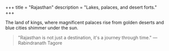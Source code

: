 +++
title = "Rajasthan"
description = "Lakes, palaces, and desert forts."
+++

The land of kings, where magnificent palaces rise from golden deserts and blue cities shimmer under the sun.

> "Rajasthan is not just a destination, it's a journey through time." — Rabindranath Tagore
